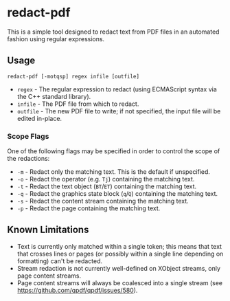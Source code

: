 # redact-pdf

This is a simple tool designed to redact text from PDF files in an automated
fashion using regular expressions.

## Usage

```
redact-pdf [-motqsp] regex infile [outfile]
```

- `regex` - The regular expression to redact (using ECMAScript syntax via the
  C++ standard library).
- `infile` - The PDF file from which to redact.
- `outfile` - The new PDF file to write; if not specified, the input file will
  be edited in-place.

### Scope Flags

One of the following flags may be specified in order to control the scope of the
redactions:

- `-m` - Redact only the matching text. This is the default if unspecified.
- `-o` - Redact the operator (e.g. `Tj`) containing the matching text.
- `-t` - Redact the text object (`BT`/`ET`) containing the matching text.
- `-q` - Redact the graphics state block (`q`/`Q`) containing the matching text.
- `-s` - Redact the content stream containing the matching text.
- `-p` - Redact the page containing the matching text.

## Known Limitations

- Text is currently only matched within a single token; this means that text
  that crosses lines or pages (or possibly within a single line depending on
  formatting) can't be redacted.
- Stream redaction is not currently well-defined on XObject streams, only page
  content streams.
- Page content streams will always be coalesced into a single stream (see
  https://github.com/qpdf/qpdf/issues/580).
